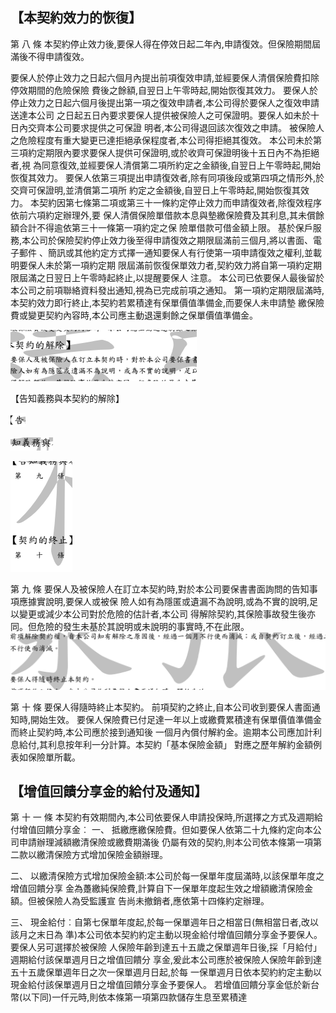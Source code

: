 
## 【本契約效力的恢復】

第 八 條 本契約停止效力後,要保人得在停效日起二年內,申請復效。但保險期間屆滿後不得申請復效。

要保人於停止效力之日起六個月內提出前項復效申請,並經要保人清償保險費扣除停效期間的危險保險 費後之餘額,自翌日上午零時起,開始恢復其效力。 要保人於停止效力之日起六個月後提出第一項之復效申請者,本公司得於要保人之復效申請送達本公司 之日起五日內要求要保人提供被保險人之可保證明。要保人如未於十日內交齊本公司要求提供之可保證 明者,本公司得退回該次復效之申請。 被保險人之危險程度有重大變更已達拒絕承保程度者,本公司得拒絕其復效。 本公司未於第三項約定期限內要求要保人提供可保證明,或於收齊可保證明後十五日內不為拒絕者,視 為同意復效,並經要保人清償第二項所約定之金額後,自翌日上午零時起,開始恢復其效力。 要保人依第三項提出申請復效者,除有同項後段或第四項之情形外,於交齊可保證明,並清償第二項所 約定之金額後,自翌日上午零時起,開始恢復其效力。 本契約因第七條第二項或第三十一條約定停止效力而申請復效者,除復效程序依前六項約定辦理外,要 保人清償保險單借款本息與墊繳保險費及其利息,其未償餘額合計不得逾依第三十一條第一項約定之保 險單借款可借金額上限。 基於保戶服務,本公司於保險契約停止效力後至得申請復效之期限屆滿前三個月,將以書面、電子郵件 、簡訊或其他約定方式擇一通知要保人有行使第一項申請復效之權利,並載明要保人未於第一項約定期 限屆滿前恢復保單效力者,契約效力將自第一項約定期限屆滿之日翌日上午零時起終止,以提醒要保人 注意。 本公司已依要保人最後留於本公司之前項聯絡資料發出通知,視為已完成前項之通知。 第一項約定期限屆滿時,本契約效力即行終止,本契約若累積達有保單價值準備金,而要保人未申請墊 繳保險費或變更契約內容時,本公司應主動退還剩餘之保單價值準備金。

![0_image_0.png](0_image_0.png)

【告知義務與本契約的解除】

![0_image_1.png](0_image_1.png)

![0_image_2.png](0_image_2.png)

![0_image_3.png](0_image_3.png)

第 九 條 要保人及被保險人在訂立本契約時,對於本公司要保書書面詢問的告知事項應據實說明,要保人或被保 險人如有為隱匿或遺漏不為說明,或為不實的說明,足以變更或減少本公司對於危險的估計者,本公司 得解除契約,其保險事故發生後亦同。但危險的發生未基於其說明或未說明的事實時,不在此限。 ![0_image_4.png](0_image_4.png)

第 十 條 要保人得隨時終止本契約。
前項契約之終止,自本公司收到要保人書面通知時,開始生效。 要保人保險費已付足達一年以上或繳費累積達有保單價值準備金而終止契約時,本公司應於接到通知後 一個月內償付解約金。逾期本公司應加計利息給付,其利息按年利一分計算。本契約「基本保險金額」 對應之歷年解約金額例表如保險單所載。

## 【增值回饋分享金的給付及通知】

第 十 一 條 本契約有效期間內,本公司依要保人申請投保時,所選擇之方式及週期給付增值回饋分享金︰
一、 抵繳應繳保險費。但如要保人依第二十九條約定向本公司申請辦理減額繳清保險或繳費期滿後 仍屬有效的契約,則本公司依本條第一項第二款以繳清保險方式增加保險金額辦理。

二、 以繳清保險方式增加保險金額:本公司於每一保單年度屆滿時,以該保單年度之增值回饋分享 金為躉繳純保險費,計算自下一保單年度起生效之增額繳清保險金額。但被保險人為受監護宣 告尚未撤銷者,應依第十四條約定辦理。

三、 現金給付︰自第七保單年度起,於每一保單週年日之相當日(無相當日者,改以該月之末日為 準)本公司依本契約約定主動以現金給付增值回饋分享金予要保人。要保人另可選擇於被保險 人保險年齡到達五十五歲之保單週年日後,採「月給付」週期給付該保單週月日之增值回饋分 享金,爰此本公司應於被保險人保險年齡到達五十五歲保單週年日之次一保單週月日起,於每 一保單週月日依本契約約定主動以現金給付該保單週月日之增值回饋分享金予要保人。 若增值回饋分享金低於新台幣(以下同)一仟元時,則依本條第一項第四款儲存生息至累積達